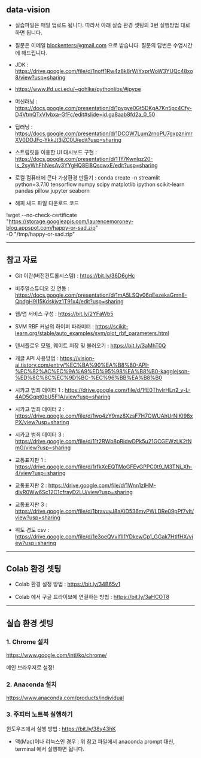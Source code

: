 ## data-vision

- 실습파일은 매일 업로드 됩니다. 따라서 아래 실습 환경 셋팅의 3번 실행방법 대로 하면 됩니다. 

- 질문은 이메일  blockenters@gmail.com 으로 받습니다. 질문의 답변은 수업시간에 해드립니다. 

- JDK : https://drive.google.com/file/d/1noff1Rw4z8k8rWiYxprWoW3YUQc48xo8/view?usp=sharing

- https://www.lfd.uci.edu/~gohlke/pythonlibs/#jpype

- 머신러닝 : https://docs.google.com/presentation/d/1pvgye0Gt5DKgA7Kn5pc4Cfy-D4VtmQTxVIvbxa-GfFc/edit#slide=id.ga8aab8fd2a_0_50

- 딥러닝 : https://docs.google.com/presentation/d/1DCOW7Lum2rnoPU7gxpznimrXV0DOJFc-YkkJt3jZC0U/edit?usp=sharing

- 스트림릿을 이용한 UI 대시보드 구현 : https://docs.google.com/presentation/d/1Tf7Kwnlqz20-ls_2syWhFhNesAv3YYgHQ8El8QsowxE/edit?usp=sharing

- 로컬 컴퓨터에 콘다 가상환경 만들기 : conda create -n streamlit python=3.7.10 tensorflow numpy scipy matplotlib ipython scikit-learn pandas pillow jupyter seaborn

- 해피 새드 파일 다운로드 코드 

!wget --no-check-certificate \
    "https://storage.googleapis.com/laurencemoroney-blog.appspot.com/happy-or-sad.zip" \
    -O "/tmp/happy-or-sad.zip"

---

## 참고 자료

- Git 이란(버전컨트롤시스템) : https://bit.ly/36D6gHc

- 비주얼스튜디오 깃 연동 : https://docs.google.com/presentation/d/1mA5LSQy06qEezekaGmn8-QpdgH9l15Kdskjvz1T91x4/edit?usp=sharing

- 웹/앱 서비스 구성 : https://bit.ly/2YFaWb5

- SVM RBF 커널의 하이퍼 파라미터 : https://scikit-learn.org/stable/auto_examples/svm/plot_rbf_parameters.html

- 텐서플로우 모델, 웨이트 저장 및 불러오기 : https://bit.ly/3aMhT0Q

- 캐글 API 사용방법 : https://vision-ai.tistory.com/entry/%EC%BA%90%EA%B8%80-API-%EC%82%AC%EC%9A%A9%ED%95%98%EA%B8%B0-kagglejson-%ED%8C%8C%EC%9D%BC-%EC%96%BB%EA%B8%B0

- 시카고 범죄 데이터 1 : https://drive.google.com/file/d/1fE0ThvIrHLn2_y-L-4AD5Ggpt0bU5F1A/view?usp=sharing

- 시카고 범죄 데이터 2 : https://drive.google.com/file/d/1wo4zY9mz8XzsF7H7OWUAhUrNlKI98xPX/view?usp=sharing

- 시카고 범죄 데이터 3 : https://drive.google.com/file/d/11t2RWb8pRidwDPk5u21GCGEWzLK2tNmG/view?usp=sharing

- 교통표지판 1 : https://drive.google.com/file/d/1rfkXcEQTMoGFEvGPPC0t9_M3TNj_Xh-4/view?usp=sharing

- 교통표지판 2 : https://drive.google.com/file/d/1Wnn1zlHM-dlyR0Ww6Sc12C1cfrayD2LU/view?usp=sharing

- 교통표지판 3 : https://drive.google.com/file/d/1bravuyJ8aKiD536mvPWLDRe09pPf7vIt/view?usp=sharing

- 위도 경도 csv : https://drive.google.com/file/d/1e3oeQVvIfll1YDkewCp1_GGak7HtlfHX/view?usp=sharing

---

## Colab 환경 셋팅

- Colab 환경 설정 방법 : https://bit.ly/34B65v1 

- Colab 에서 구글 드라이브에 연결하는 방법 : https://bit.ly/3aHCOT8

---


## 실습 환경 셋팅 

### 1. Chrome 설치 

https://www.google.com/intl/ko/chrome/

메인 브라우저로 설정!

### 2. Anaconda 설치

https://www.anaconda.com/products/individual

### 3. 주피터 노트북 실행하기 

윈도우즈에서 실행 방법 : https://bit.ly/38y43hK

- 맥(Mac)이나 리눅스인 경우 : 위 참고 파일에서 anaconda prompt 대신, terminal 에서 실행하면 됩니다.


